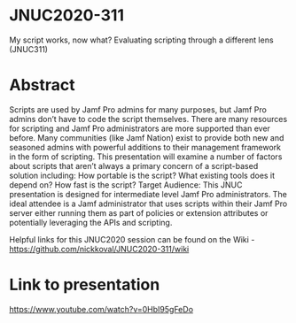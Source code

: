 # JNUC2020-311
My script works, now what? Evaluating scripting through a different lens (JNUC311)

# Abstract
Scripts are used by Jamf Pro admins for many purposes, but Jamf Pro admins don’t have to code the script themselves. There are many resources for scripting and Jamf Pro administrators are more supported than ever before. Many communities (like Jamf Nation) exist to provide both new and seasoned admins with powerful additions to their management framework in the form of scripting. This presentation will examine a number of factors about scripts that aren’t always a primary concern of a script-based solution including: How portable is the script? What existing tools does it depend on? How fast is the script? Target Audience: This JNUC presentation is designed for intermediate level Jamf Pro administrators. The ideal attendee is a Jamf administrator that uses scripts within their Jamf Pro server either running them as part of policies or extension attributes or potentially leveraging the APIs and scripting.

Helpful links for this JNUC2020 session can be found on the Wiki - https://github.com/nickkoval/JNUC2020-311/wiki

# Link to presentation
https://www.youtube.com/watch?v=0HbI95gFeDo
